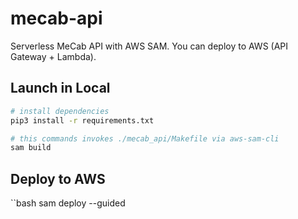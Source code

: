 # mecab-api

Serverless MeCab API with AWS SAM.
You can deploy to AWS (API Gateway + Lambda).

## Launch in Local

```bash
# install dependencies
pip3 install -r requirements.txt

# this commands invokes ./mecab_api/Makefile via aws-sam-cli
sam build
```

## Deploy to AWS

``bash
sam deploy --guided
```
